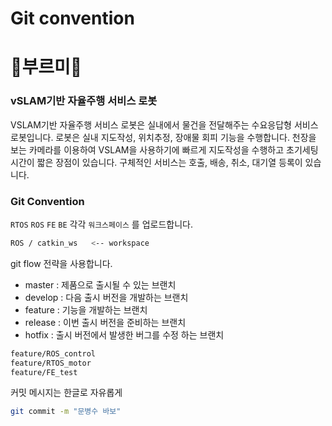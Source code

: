 # Git convention

# 🐢부르미🐢

### vSLAM기반 자율주행 서비스 로봇

VSLAM기반 자율주행 서비스 로봇은 실내에서 물건을 전달해주는 수요응답형 서비스 로봇입니다. 로봇은 실내 지도작성, 위치추정, 장애물 회피 기능을 수행합니다. 천장을 보는 카메라를 이용하여 VSLAM을 사용하기에 빠르게 지도작성을 수행하고 초기세팅시간이 짧은 장점이 있습니다. 구체적인 서비스는 호출, 배송, 취소, 대기열 등록이 있습니다.

### Git Convention

`RTOS` `ROS` `FE` `BE`  각각 `워크스페이스` 를 업로드합니다.

```bash
ROS / catkin_ws   <-- workspace
```

git flow 전략을 사용합니다.

- master : 제품으로 출시될 수 있는 브랜치
- develop : 다음 출시 버전을 개발하는 브랜치
- feature : 기능을 개발하는 브랜치
- release : 이번 출시 버전을 준비하는 브랜치
- hotfix : 출시 버전에서 발생한 버그를 수정 하는 브랜치

```bash
feature/ROS_control
feature/RTOS_motor
feature/FE_test
```

커밋 메시지는 한글로 자유롭게

```bash
git commit -m "문병수 바보"
```
